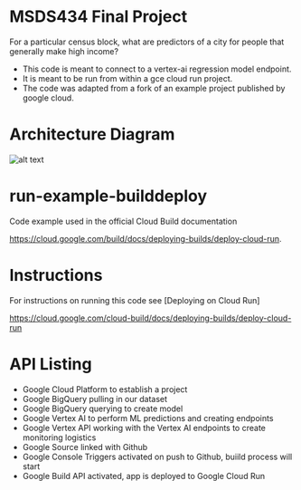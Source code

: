 MSDS434 Final Project
=====================
For a particular census block, what are predictors of a city for people that generally make high income?

- This code is meant to connect to a vertex-ai regression model endpoint. 
- It is meant to be run from within a gce cloud run project. 
- The code was adapted from a fork of an example project published by google cloud.

# Architecture Diagram
![alt text](https://i.imgur.com/QLCQAAz.png)

# run-example-builddeploy
Code example used in the official Cloud Build documentation

https://cloud.google.com/build/docs/deploying-builds/deploy-cloud-run.

# Instructions

For instructions on running this code see [Deploying on Cloud Run]

https://cloud.google.com/cloud-build/docs/deploying-builds/deploy-cloud-run

# API Listing

- Google Cloud Platform to establish a project
- Google BigQuery pulling in our dataset
- Google BigQuery querying to create model
- Google Vertex AI to perform ML predictions and creating endpoints
- Google Vertex API working with the Vertex AI endpoints to create monitoring logistics
- Google Source linked with Github
- Google Console Triggers activated on push to Github, buiild process will start
- Google Build API activated, app is deployed to Google Cloud Run
